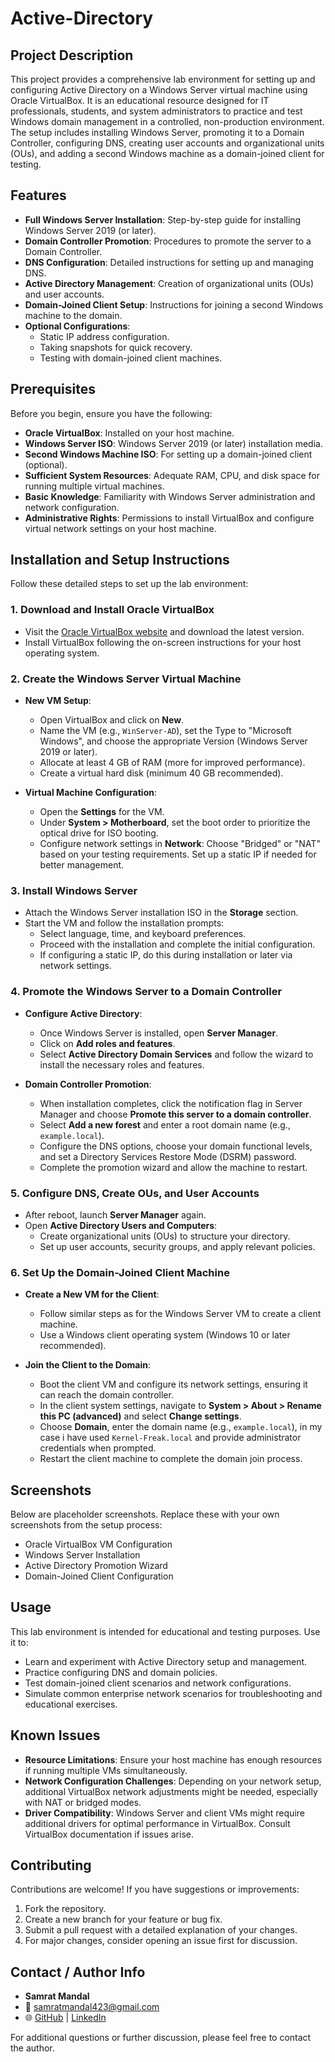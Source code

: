 # Active-Directory

## Project Description

This project provides a comprehensive lab environment for setting up and configuring Active Directory on a Windows Server virtual machine using Oracle VirtualBox. It is an educational resource designed for IT professionals, students, and system administrators to practice and test Windows domain management in a controlled, non-production environment. The setup includes installing Windows Server, promoting it to a Domain Controller, configuring DNS, creating user accounts and organizational units (OUs), and adding a second Windows machine as a domain-joined client for testing.

## Features

- **Full Windows Server Installation**: Step-by-step guide for installing Windows Server 2019 (or later).
- **Domain Controller Promotion**: Procedures to promote the server to a Domain Controller.
- **DNS Configuration**: Detailed instructions for setting up and managing DNS.
- **Active Directory Management**: Creation of organizational units (OUs) and user accounts.
- **Domain-Joined Client Setup**: Instructions for joining a second Windows machine to the domain.
- **Optional Configurations**:
  - Static IP address configuration.
  - Taking snapshots for quick recovery.
  - Testing with domain-joined client machines.

## Prerequisites

Before you begin, ensure you have the following:

- **Oracle VirtualBox**: Installed on your host machine.
- **Windows Server ISO**: Windows Server 2019 (or later) installation media.
- **Second Windows Machine ISO**: For setting up a domain-joined client (optional).
- **Sufficient System Resources**: Adequate RAM, CPU, and disk space for running multiple virtual machines.
- **Basic Knowledge**: Familiarity with Windows Server administration and network configuration.
- **Administrative Rights**: Permissions to install VirtualBox and configure virtual network settings on your host machine.

## Installation and Setup Instructions

Follow these detailed steps to set up the lab environment:

### 1. Download and Install Oracle VirtualBox

- Visit the [Oracle VirtualBox website](https://www.virtualbox.org) and download the latest version.
- Install VirtualBox following the on-screen instructions for your host operating system.

### 2. Create the Windows Server Virtual Machine

- **New VM Setup**:
  - Open VirtualBox and click on **New**.
  - Name the VM (e.g., `WinServer-AD`), set the Type to "Microsoft Windows", and choose the appropriate Version (Windows Server 2019 or later).
  - Allocate at least 4 GB of RAM (more for improved performance).
  - Create a virtual hard disk (minimum 40 GB recommended).

- **Virtual Machine Configuration**:
  - Open the **Settings** for the VM.
  - Under **System > Motherboard**, set the boot order to prioritize the optical drive for ISO booting.
  - Configure network settings in **Network**: Choose "Bridged" or "NAT" based on your testing requirements. Set up a static IP if needed for better management.

### 3. Install Windows Server

- Attach the Windows Server installation ISO in the **Storage** section.
- Start the VM and follow the installation prompts:
  - Select language, time, and keyboard preferences.
  - Proceed with the installation and complete the initial configuration.
  - If configuring a static IP, do this during installation or later via network settings.

### 4. Promote the Windows Server to a Domain Controller

- **Configure Active Directory**:
  - Once Windows Server is installed, open **Server Manager**.
  - Click on **Add roles and features**.
  - Select **Active Directory Domain Services** and follow the wizard to install the necessary roles and features.

- **Domain Controller Promotion**:
  - When installation completes, click the notification flag in Server Manager and choose **Promote this server to a domain controller**.
  - Select **Add a new forest** and enter a root domain name (e.g., `example.local`).
  - Configure the DNS options, choose your domain functional levels, and set a Directory Services Restore Mode (DSRM) password.
  - Complete the promotion wizard and allow the machine to restart.

### 5. Configure DNS, Create OUs, and User Accounts

- After reboot, launch **Server Manager** again.
- Open **Active Directory Users and Computers**:
  - Create organizational units (OUs) to structure your directory.
  - Set up user accounts, security groups, and apply relevant policies.

### 6. Set Up the Domain-Joined Client Machine

- **Create a New VM for the Client**:
  - Follow similar steps as for the Windows Server VM to create a client machine.
  - Use a Windows client operating system (Windows 10 or later recommended).

- **Join the Client to the Domain**:
  - Boot the client VM and configure its network settings, ensuring it can reach the domain controller.
  - In the client system settings, navigate to **System > About > Rename this PC (advanced)** and select **Change settings**.
  - Choose **Domain**, enter the domain name (e.g., `example.local`), in my case i have used `Kernel-Freak.local` and provide administrator credentials when prompted.
  - Restart the client machine to complete the domain join process.

## Screenshots

Below are placeholder screenshots. Replace these with your own screenshots from the setup process:

- Oracle VirtualBox VM Configuration
- Windows Server Installation
- Active Directory Promotion Wizard
- Domain-Joined Client Configuration

## Usage

This lab environment is intended for educational and testing purposes. Use it to:

- Learn and experiment with Active Directory setup and management.
- Practice configuring DNS and domain policies.
- Test domain-joined client scenarios and network configurations.
- Simulate common enterprise network scenarios for troubleshooting and educational exercises.

## Known Issues

- **Resource Limitations**: Ensure your host machine has enough resources if running multiple VMs simultaneously.
- **Network Configuration Challenges**: Depending on your network setup, additional VirtualBox network adjustments might be needed, especially with NAT or bridged modes.
- **Driver Compatibility**: Windows Server and client VMs might require additional drivers for optimal performance in VirtualBox. Consult VirtualBox documentation if issues arise.

## Contributing

Contributions are welcome! If you have suggestions or improvements:

1. Fork the repository.
2. Create a new branch for your feature or bug fix.
3. Submit a pull request with a detailed explanation of your changes.
4. For major changes, consider opening an issue first for discussion.


## Contact / Author Info

- **Samrat Mandal**  
- 📧 samratmandal423@gmail.com  
- 🌐 [GitHub](https://github.com/Kernel-Freak) | [LinkedIn](https://www.linkedin.com/in/samrat7/)

For additional questions or further discussion, please feel free to contact the author.
